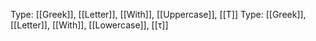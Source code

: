 Type: [[Greek]], [[Letter]], [[With]], [[Uppercase]], [[Τ]]
Type: [[Greek]], [[Letter]], [[With]], [[Lowercase]], [[τ]]
